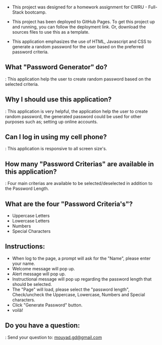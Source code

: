 * This project was designed for a homework assignment for CWRU - Full-Stack bootcamp.

* This project has been deployed to GitHub Pages. To get this project up and running, you can follow the deployment link. Or, download the sources files to use this as a template.

* This application emphasizes the use of HTML, Javascript and CSS to generate a random  password for the user based on the preferred password criteria.

## What "Password Generator" do?
: This application help the user to create random password based on the selected criteria.


## Why I should use this application? 
: This application is very helpful, the application help the user to create random password, the generated password could be used for other purposes such as; setting up online accounts.

## Can I log in using my cell phone?
: This application is responsive to all screen size's.


## How many "Password Criterias" are available in this application?
: Four main criterias are available to be selected/deselected in addition to the Password Length.

## What are the four "Password Criteria's"?
- Uppercase Letters
- Lowercase Letters
- Numbers
- Special Characters


## Instructions: 
- When log to the page, a prompt will ask for the "Name", please enter your name.
- Welcome message will pop up. 
- Alert message will pop up.
- Instructional message will pop up regarding the password length that should be selected.
- The "Page" will load, please select the "password length", Check/uncheck the Uppercase, Lowercase, Numbers and Special characters. 
- Click "Generate Password" button. 
- voilà!   

## Do you have a question: 
: Send your question to: mouyad.gd@gmail.com 

